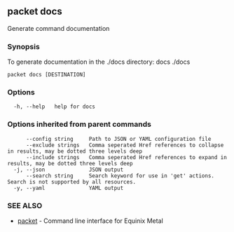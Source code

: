 ## packet docs

Generate command documentation

### Synopsis

To generate documentation in the ./docs directory: docs ./docs

```
packet docs [DESTINATION]
```

### Options

```
  -h, --help   help for docs
```

### Options inherited from parent commands

```
      --config string     Path to JSON or YAML configuration file
      --exclude strings   Comma seperated Href references to collapse in results, may be dotted three levels deep
      --include strings   Comma seperated Href references to expand in results, may be dotted three levels deep
  -j, --json              JSON output
      --search string     Search keyword for use in 'get' actions. Search is not supported by all resources.
  -y, --yaml              YAML output
```

### SEE ALSO

* [packet](packet.md)	 - Command line interface for Equinix Metal

